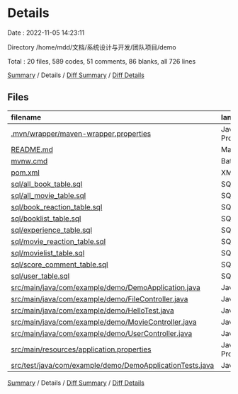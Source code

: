# Details

Date : 2022-11-05 14:23:11

Directory /home/mdd/文档/系统设计与开发/团队项目/demo

Total : 20 files,  589 codes, 51 comments, 86 blanks, all 726 lines

[Summary](results.md) / Details / [Diff Summary](diff.md) / [Diff Details](diff-details.md)

## Files
| filename | language | code | comment | blank | total |
| :--- | :--- | ---: | ---: | ---: | ---: |
| [.mvn/wrapper/maven-wrapper.properties](/.mvn/wrapper/maven-wrapper.properties) | Java Properties | 2 | 0 | 1 | 3 |
| [README.md](/README.md) | Markdown | 5 | 0 | 4 | 9 |
| [mvnw.cmd](/mvnw.cmd) | Batch | 102 | 51 | 36 | 189 |
| [pom.xml](/pom.xml) | XML | 50 | 0 | 6 | 56 |
| [sql/all_book_table.sql](/sql/all_book_table.sql) | SQL | 21 | 0 | 0 | 21 |
| [sql/all_movie_table.sql](/sql/all_movie_table.sql) | SQL | 22 | 0 | 0 | 22 |
| [sql/book_reaction_table.sql](/sql/book_reaction_table.sql) | SQL | 15 | 0 | 0 | 15 |
| [sql/booklist_table.sql](/sql/booklist_table.sql) | SQL | 16 | 0 | 0 | 16 |
| [sql/experience_table.sql](/sql/experience_table.sql) | SQL | 9 | 0 | 0 | 9 |
| [sql/movie_reaction_table.sql](/sql/movie_reaction_table.sql) | SQL | 15 | 0 | 0 | 15 |
| [sql/movielist_table.sql](/sql/movielist_table.sql) | SQL | 16 | 0 | 0 | 16 |
| [sql/score_comment_table.sql](/sql/score_comment_table.sql) | SQL | 9 | 0 | 0 | 9 |
| [sql/user_table.sql](/sql/user_table.sql) | SQL | 20 | 0 | 0 | 20 |
| [src/main/java/com/example/demo/DemoApplication.java](/src/main/java/com/example/demo/DemoApplication.java) | Java | 9 | 0 | 5 | 14 |
| [src/main/java/com/example/demo/FileController.java](/src/main/java/com/example/demo/FileController.java) | Java | 48 | 0 | 7 | 55 |
| [src/main/java/com/example/demo/HelloTest.java](/src/main/java/com/example/demo/HelloTest.java) | Java | 11 | 0 | 3 | 14 |
| [src/main/java/com/example/demo/MovieController.java](/src/main/java/com/example/demo/MovieController.java) | Java | 88 | 0 | 9 | 97 |
| [src/main/java/com/example/demo/UserController.java](/src/main/java/com/example/demo/UserController.java) | Java | 117 | 0 | 9 | 126 |
| [src/main/resources/application.properties](/src/main/resources/application.properties) | Java Properties | 5 | 0 | 1 | 6 |
| [src/test/java/com/example/demo/DemoApplicationTests.java](/src/test/java/com/example/demo/DemoApplicationTests.java) | Java | 9 | 0 | 5 | 14 |

[Summary](results.md) / Details / [Diff Summary](diff.md) / [Diff Details](diff-details.md)